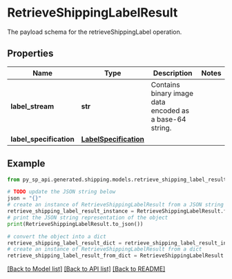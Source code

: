 # RetrieveShippingLabelResult

The payload schema for the retrieveShippingLabel operation.

## Properties

Name | Type | Description | Notes
------------ | ------------- | ------------- | -------------
**label_stream** | **str** | Contains binary image data encoded as a base-64 string. | 
**label_specification** | [**LabelSpecification**](LabelSpecification.md) |  | 

## Example

```python
from py_sp_api.generated.shipping.models.retrieve_shipping_label_result import RetrieveShippingLabelResult

# TODO update the JSON string below
json = "{}"
# create an instance of RetrieveShippingLabelResult from a JSON string
retrieve_shipping_label_result_instance = RetrieveShippingLabelResult.from_json(json)
# print the JSON string representation of the object
print(RetrieveShippingLabelResult.to_json())

# convert the object into a dict
retrieve_shipping_label_result_dict = retrieve_shipping_label_result_instance.to_dict()
# create an instance of RetrieveShippingLabelResult from a dict
retrieve_shipping_label_result_from_dict = RetrieveShippingLabelResult.from_dict(retrieve_shipping_label_result_dict)
```
[[Back to Model list]](../README.md#documentation-for-models) [[Back to API list]](../README.md#documentation-for-api-endpoints) [[Back to README]](../README.md)


